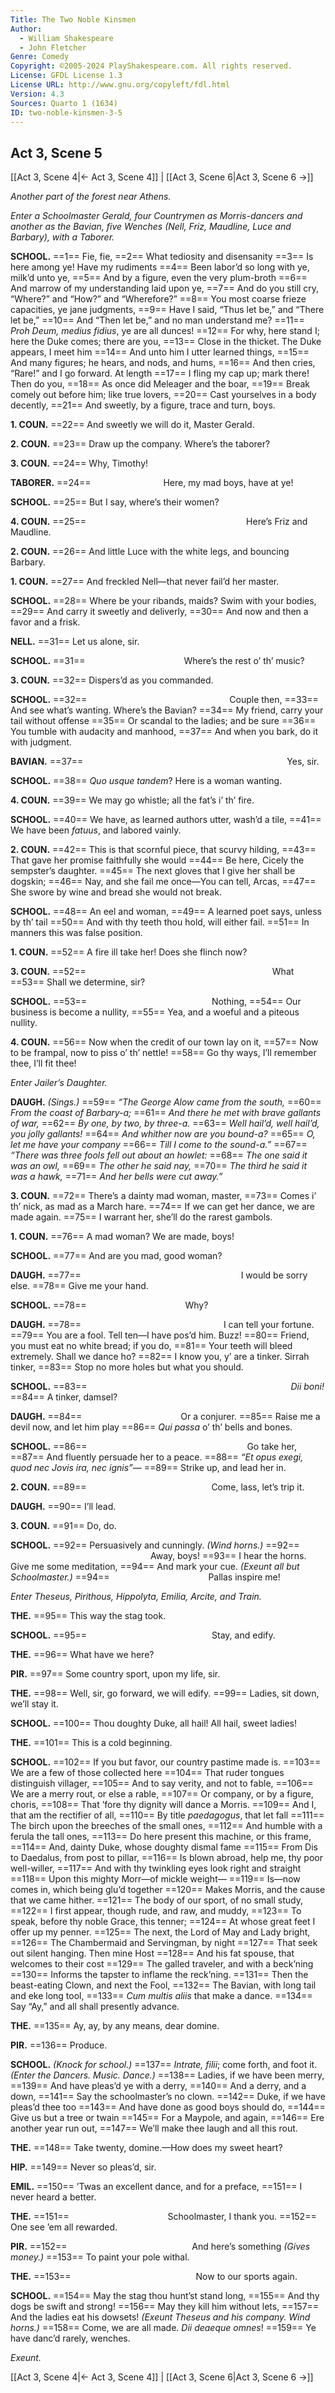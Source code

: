 ```yaml
---
Title: The Two Noble Kinsmen
Author: 
  - William Shakespeare
  - John Fletcher
Genre: Comedy
Copyright: ©2005-2024 PlayShakespeare.com. All rights reserved.
License: GFDL License 1.3
License URL: http://www.gnu.org/copyleft/fdl.html
Version: 4.3
Sources: Quarto 1 (1634)
ID: two-noble-kinsmen-3-5
---
```


## Act 3, Scene 5
[[Act 3, Scene 4|← Act 3, Scene 4]] | [[Act 3, Scene 6|Act 3, Scene 6 →]]

*Another part of the forest near Athens.*

*Enter a Schoolmaster Gerald, four Countrymen as Morris-dancers and another as the Bavian, five Wenches (Nell, Friz, Maudline, Luce and Barbary), with a Taborer.*

**SCHOOL.**
==1== Fie, fie,
==2== What tediosity and disensanity
==3== Is here among ye! Have my rudiments
==4== Been labor’d so long with ye, milk’d unto ye,
==5== And by a figure, even the very plum-broth
==6== And marrow of my understanding laid upon ye,
==7== And do you still cry, “Where?” and “How?” and “Wherefore?”
==8== You most coarse frieze capacities, ye jane judgments,
==9== Have I said, “Thus let be,” and “There let be,”
==10== And “Then let be,” and no man understand me?
==11== *Proh Deum, medius fidius*, ye are all dunces!
==12== For why, here stand I; here the Duke comes; there are you,
==13== Close in the thicket. The Duke appears, I meet him
==14== And unto him I utter learned things,
==15== And many figures; he hears, and nods, and hums,
==16== And then cries, “Rare!” and I go forward. At length
==17== I fling my cap up; mark there! Then do you,
==18== As once did Meleager and the boar,
==19== Break comely out before him; like true lovers,
==20== Cast yourselves in a body decently,
==21== And sweetly, by a figure, trace and turn, boys.

**1. COUN.**
==22== And sweetly we will do it, Master Gerald.

**2. COUN.**
==23== Draw up the company. Where’s the taborer?

**3. COUN.**
==24== Why, Timothy!

**TABORER.**
==24==         Here, my mad boys, have at ye!

**SCHOOL.**
==25== But I say, where’s their women?

**4. COUN.**
==25==                   Here’s Friz and Maudline.

**2. COUN.**
==26== And little Luce with the white legs, and bouncing Barbary.

**1. COUN.**
==27== And freckled Nell—that never fail’d her master.

**SCHOOL.**
==28== Where be your ribands, maids? Swim with your bodies,
==29== And carry it sweetly and deliverly,
==30== And now and then a favor and a frisk.

**NELL.**
==31== Let us alone, sir.

**SCHOOL.**
==31==            Where’s the rest o’ th’ music?

**3. COUN.**
==32== Dispers’d as you commanded.

**SCHOOL.**
==32==                 Couple then,
==33== And see what’s wanting. Where’s the Bavian?
==34== My friend, carry your tail without offense
==35== Or scandal to the ladies; and be sure
==36== You tumble with audacity and manhood,
==37== And when you bark, do it with judgment.

**BAVIAN.**
==37==                        Yes, sir.

**SCHOOL.**
==38== *Quo usque tandem*? Here is a woman wanting.

**4. COUN.**
==39== We may go whistle; all the fat’s i’ th’ fire.

**SCHOOL.**
==40== We have, as learned authors utter, wash’d a tile,
==41== We have been *fatuus*, and labored vainly.

**2. COUN.**
==42== This is that scornful piece, that scurvy hilding,
==43== That gave her promise faithfully she would
==44== Be here, Cicely the sempster’s daughter.
==45== The next gloves that I give her shall be dogskin;
==46== Nay, and she fail me once—You can tell, Arcas,
==47== She swore by wine and bread she would not break.

**SCHOOL.**
==48== An eel and woman,
==49== A learned poet says, unless by th’ tail
==50== And with thy teeth thou hold, will either fail.
==51== In manners this was false position.

**1. COUN.**
==52== A fire ill take her! Does she flinch now?

**3. COUN.**
==52==                      What
==53== Shall we determine, sir?

**SCHOOL.**
==53==               Nothing,
==54== Our business is become a nullity,
==55== Yea, and a woeful and a piteous nullity.

**4. COUN.**
==56== Now when the credit of our town lay on it,
==57== Now to be frampal, now to piss o’ th’ nettle!
==58== Go thy ways, I’ll remember thee, I’ll fit thee!

*Enter Jailer’s Daughter.*

**DAUGH.**
*(Sings.)*
==59== *“The George Alow came from the south,*
==60== *From the coast of Barbary-a;*
==61== *And there he met with brave gallants of war,*
==62== *By one, by two, by three-a.*
==63== *Well hail’d, well hail’d, you jolly gallants!*
==64== *And whither now are you bound-a?*
==65== *O, let me have your company*
==66== *Till I come to the sound-a.”*
==67== *“There was three fools fell out about an howlet:*
==68== *The one said it was an owl,*
==69== *The other he said nay,*
==70== *The third he said it was a hawk,*
==71== *And her bells were cut away.”*

**3. COUN.**
==72== There’s a dainty mad woman, master,
==73== Comes i’ th’ nick, as mad as a March hare.
==74== If we can get her dance, we are made again.
==75== I warrant her, she’ll do the rarest gambols.

**1. COUN.**
==76== A mad woman? We are made, boys!

**SCHOOL.**
==77== And are you mad, good woman?

**DAUGH.**
==77==                   I would be sorry else.
==78== Give me your hand.

**SCHOOL.**
==78==            Why?

**DAUGH.**
==78==                 I can tell your fortune.
==79== You are a fool. Tell ten—I have pos’d him. Buzz!
==80== Friend, you must eat no white bread; if you do,
==81== Your teeth will bleed extremely. Shall we dance ho?
==82== I know you, y’ are a tinker. Sirrah tinker,
==83== Stop no more holes but what you should.

**SCHOOL.**
==83==                        *Dii boni!*
==84== A tinker, damsel?

**DAUGH.**
==84==            Or a conjurer.
==85== Raise me a devil now, and let him play
==86== *Qui passa* o’ th’ bells and bones.

**SCHOOL.**
==86==                   Go take her,
==87== And fluently persuade her to a peace.
==88== *“Et opus exegi, quod nec Jovis ira, nec ignis”—*
==89== Strike up, and lead her in.

**2. COUN.**
==89==               Come, lass, let’s trip it.

**DAUGH.**
==90== I’ll lead.

**3. COUN.**
==91== Do, do.

**SCHOOL.**
==92== Persuasively and cunningly.
*(Wind horns.)*
==92==                 Away, boys!
==93== I hear the horns. Give me some meditation,
==94== And mark your cue.
*(Exeunt all but Schoolmaster.)*
==94==            Pallas inspire me!

*Enter Theseus, Pirithous, Hippolyta, Emilia, Arcite, and Train.*

**THE.**
==95== This way the stag took.

**SCHOOL.**
==95==               Stay, and edify.

**THE.**
==96== What have we here?

**PIR.**
==97== Some country sport, upon my life, sir.

**THE.**
==98== Well, sir, go forward, we will edify.
==99== Ladies, sit down, we’ll stay it.

**SCHOOL.**
==100== Thou doughty Duke, all hail! All hail, sweet ladies!

**THE.**
==101== This is a cold beginning.

**SCHOOL.**
==102== If you but favor, our country pastime made is.
==103== We are a few of those collected here
==104== That ruder tongues distinguish villager,
==105== And to say verity, and not to fable,
==106== We are a merry rout, or else a rable,
==107== Or company, or by a figure, choris,
==108== That ’fore thy dignity will dance a Morris.
==109== And I, that am the rectifier of all,
==110== By title *paedagogus*, that let fall
==111== The birch upon the breeches of the small ones,
==112== And humble with a ferula the tall ones,
==113== Do here present this machine, or this frame,
==114== And, dainty Duke, whose doughty dismal fame
==115== From Dis to Daedalus, from post to pillar,
==116== Is blown abroad, help me, thy poor well-willer,
==117== And with thy twinkling eyes look right and straight
==118== Upon this mighty Morr—of mickle weight⁠—
==119== Is—now comes in, which being glu’d together
==120== Makes Morris, and the cause that we came hither.
==121== The body of our sport, of no small study,
==122== I first appear, though rude, and raw, and muddy,
==123== To speak, before thy noble Grace, this tenner;
==124== At whose great feet I offer up my penner.
==125== The next, the Lord of May and Lady bright,
==126== The Chambermaid and Servingman, by night
==127== That seek out silent hanging. Then mine Host
==128== And his fat spouse, that welcomes to their cost
==129== The galled traveler, and with a beck’ning
==130== Informs the tapster to inflame the reck’ning.
==131== Then the beast-eating Clown, and next the Fool,
==132== The Bavian, with long tail and eke long tool,
==133== *Cum multis aliis* that make a dance.
==134== Say “Ay,” and all shall presently advance.

**THE.**
==135== Ay, ay, by any means, dear domine.

**PIR.**
==136== Produce.

**SCHOOL.**
*(Knock for school.)*
==137== *Intrate, filii*; come forth, and foot it.
*(Enter the Dancers. Music. Dance.)*
==138== Ladies, if we have been merry,
==139== And have pleas’d ye with a derry,
==140== And a derry, and a down,
==141== Say the schoolmaster’s no clown.
==142== Duke, if we have pleas’d thee too
==143== And have done as good boys should do,
==144== Give us but a tree or twain
==145== For a Maypole, and again,
==146== Ere another year run out,
==147== We’ll make thee laugh and all this rout.

**THE.**
==148== Take twenty, domine.—How does my sweet heart?

**HIP.**
==149== Never so pleas’d, sir.

**EMIL.**
==150== ’Twas an excellent dance, and for a preface,
==151== I never heard a better.

**THE.**
==151==            Schoolmaster, I thank you.
==152== One see ’em all rewarded.

**PIR.**
==152==               And here’s something
*(Gives money.)*
==153== To paint your pole withal.

**THE.**
==153==               Now to our sports again.

**SCHOOL.**
==154== May the stag thou hunt’st stand long,
==155== And thy dogs be swift and strong!
==156== May they kill him without lets,
==157== And the ladies eat his dowsets!
*(Exeunt Theseus and his company. Wind horns.)*
==158== Come, we are all made. *Dii deaeque omnes*!
==159== Ye have danc’d rarely, wenches.

*Exeunt.*

[[Act 3, Scene 4|← Act 3, Scene 4]] | [[Act 3, Scene 6|Act 3, Scene 6 →]]